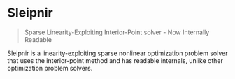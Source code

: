 # Sleipnir

> Sparse Linearity-Exploiting Interior-Point solver - Now Internally Readable

Sleipnir is a linearity-exploiting sparse nonlinear optimization problem solver that uses the interior-point method and has readable internals, unlike other optimization problem solvers.
